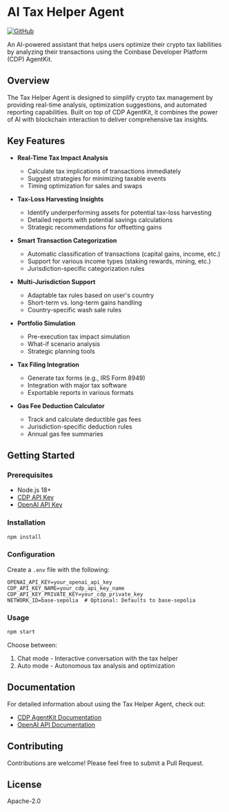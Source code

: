 # AI Tax Helper Agent

[![GitHub](https://img.shields.io/github/license/spacehippie-dev/agentkit-taxman?style=flat-square)](LICENSE.md)

An AI-powered assistant that helps users optimize their crypto tax liabilities by analyzing their transactions using the Coinbase Developer Platform (CDP) AgentKit.

## Overview

The Tax Helper Agent is designed to simplify crypto tax management by providing real-time analysis, optimization suggestions, and automated reporting capabilities. Built on top of CDP AgentKit, it combines the power of AI with blockchain interaction to deliver comprehensive tax insights.

## Key Features

- **Real-Time Tax Impact Analysis**
  - Calculate tax implications of transactions immediately
  - Suggest strategies for minimizing taxable events
  - Timing optimization for sales and swaps

- **Tax-Loss Harvesting Insights**
  - Identify underperforming assets for potential tax-loss harvesting
  - Detailed reports with potential savings calculations
  - Strategic recommendations for offsetting gains

- **Smart Transaction Categorization**
  - Automatic classification of transactions (capital gains, income, etc.)
  - Support for various income types (staking rewards, mining, etc.)
  - Jurisdiction-specific categorization rules

- **Multi-Jurisdiction Support**
  - Adaptable tax rules based on user's country
  - Short-term vs. long-term gains handling
  - Country-specific wash sale rules

- **Portfolio Simulation**
  - Pre-execution tax impact simulation
  - What-if scenario analysis
  - Strategic planning tools

- **Tax Filing Integration**
  - Generate tax forms (e.g., IRS Form 8949)
  - Integration with major tax software
  - Exportable reports in various formats

- **Gas Fee Deduction Calculator**
  - Track and calculate deductible gas fees
  - Jurisdiction-specific deduction rules
  - Annual gas fee summaries

## Getting Started

### Prerequisites

- Node.js 18+
- [CDP API Key](https://portal.cdp.coinbase.com/access/api)
- [OpenAI API Key](https://platform.openai.com/docs/quickstart)

### Installation

```bash
npm install
```

### Configuration

Create a `.env` file with the following:

```env
OPENAI_API_KEY=your_openai_api_key
CDP_API_KEY_NAME=your_cdp_api_key_name
CDP_API_KEY_PRIVATE_KEY=your_cdp_private_key
NETWORK_ID=base-sepolia  # Optional: Defaults to base-sepolia
```

### Usage

```bash
npm start
```

Choose between:
1. Chat mode - Interactive conversation with the tax helper
2. Auto mode - Autonomous tax analysis and optimization

## Documentation

For detailed information about using the Tax Helper Agent, check out:
- [CDP AgentKit Documentation](https://docs.cdp.coinbase.com/agentkit/docs/welcome)
- [OpenAI API Documentation](https://platform.openai.com/docs)

## Contributing

Contributions are welcome! Please feel free to submit a Pull Request.

## License

Apache-2.0
